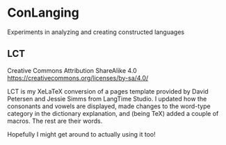 # ConLanging
Experiments in analyzing and creating constructed languages

## LCT

Creative Commons Attribution ShareAlike 4.0 
https://creativecommons.org/licenses/by-sa/4.0/

LCT is my XeLaTeX conversion of a pages template provided by David Petersen and Jessie Simms from LangTime Studio.
I updated how the consonants and vowels are displayed, made changes to the word-type category in the dictionary explanation, and (being TeX) added a couple of macros.
The rest are their words.

Hopefully I might get around to actually using it too!

